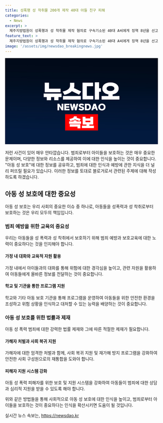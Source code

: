 ```yaml
---
title: 성폭행 성 착취물 200개 제작 40대 아들 친구 피해
categories:
  - News
excerpt: >
  제주지방법원이 성폭행과 성 착취물 제작 혐의로 구속기소된 40대 A씨에게 징역 8년을 선고했다. A씨는 아들의 친구를 여러 차례 성폭행하고 성 착취물 200여개를 제작했으며, 피해자의 증언과 증거를 토대로 무죄의 여지가 없다는 재판부 판단이 내려졌다. A씨에게는 10년간의 신상정보 공개·고지 명령과 아동·청소년 기관 취업제한, 5년간 보호관찰 명령도 내렸다. A씨는 처음에 범행을 부인했지만 휴대전화 포렌식을 통해 범행을 인정한 것으로 드러났다.
feature_text: >
  제주지방법원이 성폭행과 성 착취물 제작 혐의로 구속기소된 40대 A씨에게 징역 8년을 선고했다. A씨는 아들의 친구를 여러 차례 성폭행하고 성 착취물 200여개를 제작했으며, 피해자의 증언과 증거를 토대로 무죄의 여지가 없다는 재판부 판단이 내려졌다. A씨에게는 10년간의 신상정보 공개·고지 명령과 아동·청소년 기관 취업제한, 5년간 보호관찰 명령도 내렸다. A씨는 처음에 범행을 부인했지만 휴대전화 포렌식을 통해 범행을 인정한 것으로 드러났다.
image: '/assets/img/newsdao_breakingnews.jpg'
---
```


<p><img src="/assets/img/newsdao_breakingnews.jpg" alt="ontimetimes 속보" /></p>

<p>저런 사건이 있어 매우 안타깝습니다. 범죄로부터 아이들을 보호하는 것은 매우 중요한 문제이며, 다양한 정보와 리소스를 제공하여 이에 대한 인식을 높이는 것이 중요합니다. "아동 성 보호"에 대한 정보를 공유하고, 범죄에 대한 인식과 예방에 관한 지식을 더 널리 퍼뜨릴 필요가 있습니다. 이러한 정보를 토대로 블로거로서 관련된 주제에 대해 작성하도록 하겠습니다.</p>

<h2 data-ke-size="size26">아동 성 보호에 대한 중요성</h2>

<p data-ke-size="size16">아동 성 보호는 우리 사회의 중요한 이슈 중 하나로, 아동들을 성폭력과 성 착취로부터 보호하는 것은 우리 모두의 책임입니다.</p>

<h3>범죄 예방을 위한 교육의 중요성</h3>

<p data-ke-size="size16">우리는 아동들을 성 폭력과 성 착취에서 보호하기 위해 범죄 예방과 보호교육에 대한 노력이 중요하다는 것을 인지해야 합니다.</p>

<h4>가정 내 대화와 교육적 자원 활용</h4>

<p data-ke-size="size16">가정 내에서 아이들과의 대화를 통해 위험에 대한 경각심을 높이고, 관련 자원을 활용하여 아동들에게 올바른 정보를 전달하는 것이 중요합니다.</p>

<h4>학교 및 기관을 통한 프로그램 지원</h4>

<p data-ke-size="size16">학교와 기타 아동 보호 기관을 통해 프로그램을 운영하여 아동들을 위한 안전한 환경을 조성하고 위험 상황을 인식하고 대처할 수 있는 능력을 배양하는 것이 중요합니다.</p>

<h3>아동 성 보호를 위한 법률과 제재</h3>

<p data-ke-size="size16">아동 성 폭력 범죄에 대한 강력한 법률 제재와 그에 따른 적절한 제재가 필요합니다.</p>

<h4>가해자 처벌과 사회 복귀 지원</h4>

<p data-ke-size="size16">가해자에 대한 엄격한 처벌과 함께, 사회 복귀 지원 및 재가해 방지 프로그램을 강화하여 안전한 사회 구성원으로의 재통합을 도와야 합니다.</p>

<h4>피해자 지원 시스템 강화</h4>

<p data-ke-size="size16">아동 성 폭력 피해자를 위한 보호 및 지원 시스템을 강화하여 아동들이 범죄에 대한 상담과 심리적 지원을 받을 수 있도록 해야 합니다.</p>

<p>위와 같은 방법들을 통해 사회적으로 아동 성 보호에 대한 인식을 높이고, 범죄로부터 아이들을 보호하는 것이 중요하다는 인식을 확산시키면 도움이 될 것입니다.</p>
실시간 뉴스 속보는, <a href="https://newsdao.kr" rel="dofollow">https://newsdao.kr</a>


